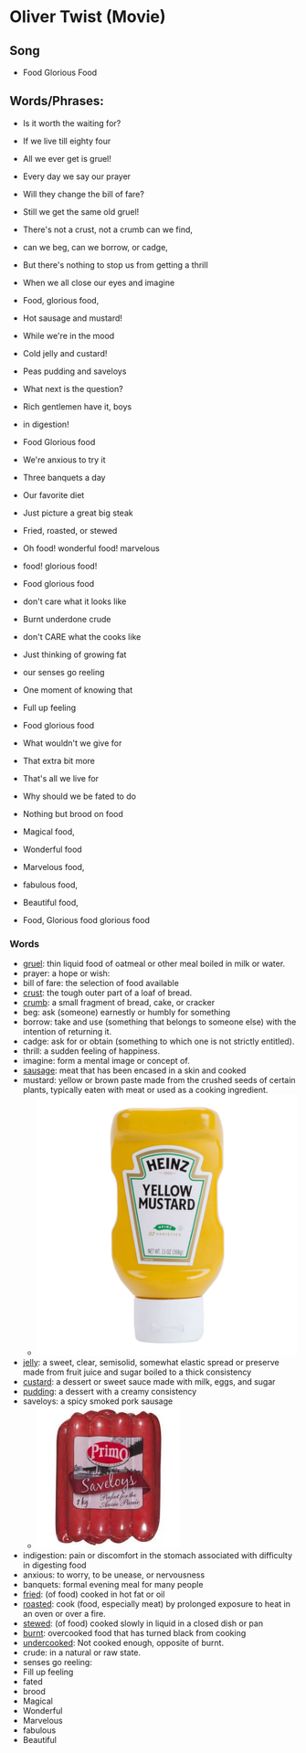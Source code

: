 # Oliver Twist (Movie)
## Song
- Food Glorious Food

## Words/Phrases:
- Is it worth the waiting for?
- If we live till eighty four
- All we ever get is gruel!
- Every day we say our prayer
- Will they change the bill of fare?
- Still we get the same old gruel!
- There's not a crust, not a crumb can we find,
- can we beg, can we borrow, or cadge,
- But there's nothing to stop us from getting a thrill
- When we all close our eyes and imagine

- Food, glorious food,
- Hot sausage and mustard!
- While we're in the mood
- Cold jelly and custard!
- Peas pudding and saveloys
- What next is the question?
- Rich gentlemen have it, boys
- in digestion!

- Food Glorious food
- We're anxious to try it
- Three banquets a day
- Our favorite diet
- Just picture a great big steak
- Fried, roasted, or stewed
- Oh food! wonderful food! marvelous
- food! glorious food!

- Food glorious food
- don't care what it looks like
- Burnt underdone crude
- don't CARE what the cooks like
- Just thinking of growing fat
- our senses go reeling
- One moment of knowing that
- Full up feeling

- Food glorious food
- What wouldn't we give for
- That extra bit more
- That's all we live for
- Why should we be fated to do
- Nothing but brood on food
- Magical food,
- Wonderful food
- Marvelous food,
- fabulous food,
- Beautiful food,
- Food, Glorious food glorious food


### Words
- [gruel](https://cn.bing.com/images/search?q=define%3agruel&form=HDRSC2&first=1&cw=1084&ch=533):  thin liquid food of oatmeal or other meal boiled in milk or water.
- prayer: a hope or wish:
- bill of fare: the selection of food available
- [crust](https://cn.bing.com/images/search?q=food%20crust&qs=n&form=QBIR&sp=-1&pq=food%20crust&sc=8-10&sk=&cvid=FC409B67C40943FFAE067F8B9B66D4D4): the tough outer part of a loaf of bread.
- [crumb](https://cn.bing.com/images/search?q=crumbs&qs=n&form=QBIR&sp=-1&pq=crumbs&sc=8-5&sk=&cvid=37FDC8D751A0433197893D839DAEDD79): a small fragment of bread, cake, or cracker
- beg: ask (someone) earnestly or humbly for something
- borrow: take and use (something that belongs to someone else) with the intention of returning it.
- cadge: ask for or obtain (something to which one is not strictly entitled).
- thrill: a sudden feeling of happiness.
- imagine: form a mental image or concept of.
- [sausage](https://cn.bing.com/images/search?q=sausages&qs=SC&form=QBIR&sp=2&pq=suagages&sc=8-8&sk=SC1&cvid=9847DA49968F435FB5AF271862C7935D): meat that has been encased in a skin and cooked
- mustard: yellow or brown paste made from the crushed seeds of certain plants, typically eaten with meat or used as a cooking ingredient.
	- ![](../img/mustard.jpg)
- [jelly](https://cn.bing.com/images/search?q=jelly%20food&qs=n&form=QBIR&sp=-1&pq=jelly%20food&sc=8-6&sk=&cvid=225F987658954B928ED5A2F78D84D817): a sweet, clear, semisolid, somewhat elastic spread or preserve made from fruit juice and sugar boiled to a thick consistency
- [custard](https://cn.bing.com/images/search?q=custard&qs=n&form=QBIR&sp=-1&pq=custard&sc=8-7&sk=&cvid=73E88D1A105A4FFE88732987C6A92079): a dessert or sweet sauce made with milk, eggs, and sugar
- [pudding](https://cn.bing.com/images/search?q=Pudding+Desserts&FORM=RESTAB): a dessert with a creamy consistency 
- saveloys: a spicy smoked pork sausage
	- ![](../img/saveloys.jpeg)
- indigestion: pain or discomfort in the stomach associated with difficulty in digesting food 
- anxious: to worry, to be unease, or nervousness
- banquets: formal evening meal for many people
- [fried](https://cn.bing.com/images/search?q=fried%20food&qs=n&form=QBIR&sp=-1&pq=fried%20food&sc=4-10&sk=&cvid=A598043E5AED4833818BF88E685966A4): (of food) cooked in hot fat or oil
- [roasted](https://cn.bing.com/images/search?q=roasting%20food&qs=n&form=QBIR&sp=-1&pq=roasting%20food&sc=8-10&sk=&cvid=A971177336184568A733BCB41027CE32): cook (food, especially meat) by prolonged exposure to heat in an oven or over a fire.
- [stewed](https://cn.bing.com/images/search?q=stewed%20food&qs=n&form=QBIR&sp=-1&pq=stewed%20food&sc=8-7&sk=&cvid=631D6B411BFE48C8A0AC30484CFE6F69): (of food) cooked slowly in liquid in a closed dish or pan
- [burnt](https://cn.bing.com/images/search?q=burnt%20food&qs=n&form=QBIR&sp=-1&pq=burnt%20food&sc=8-8&sk=&cvid=673E56EB2FA948BB92B9234F119EF1A6): overcooked food that has turned black from cooking
- [undercooked](https://cn.bing.com/images/search?q=undercooked%20food&qs=n&form=QBIR&sp=-1&pq=undercooked%20food&sc=8-15&sk=&cvid=B85CA11093694DAC83EB1929AA9C392F): Not cooked enough, opposite of burnt.
- crude: in a natural or raw state.
- senses go reeling: 
- Fill up feeling
- fated
- brood
- Magical
- Wonderful
- Marvelous
- fabulous
- Beautiful
